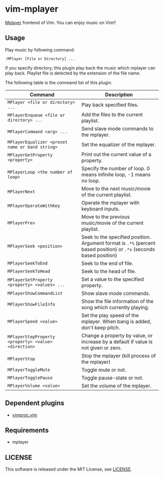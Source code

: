 vim-mplayer
===========

[Mplayer](http://www.mplayerhq.hu/design7/news.html) frontend of Vim. You can
enjoy music on Vim!!


## Usage

Play music by following command.

```vim
:MPlayer [File or Directory] ...
```

If you specify directory, this plugin play back the music which mplayer can
play back.
Playlist file is detected by the extension of the file name.

The following table is the command list of this plugin.

Command                                                  | Description
---------------------------------------------------------|----------------------------------------------------------------------------------------------------------------------------
```MPlayer <file or directory> ...```                    | Play back specified files.
```MPlayerEnqueue <file or directory> ...```             | Add the files to the current playlist.
```MPlayerCommand <arg> ...```                           | Send slave mode commands to the mplayer.
```MPlayerEqualizer <preset name or band string>```      | Set the equalizer of the mplayer.
```MPlayerGetProperty <property>```                      | Print out the current value of a property.
```MPlayerLoop <the number of loop>```                   | Specify the number of loop. 0 means infinite loop, -1 means no loop.
```MPlayerNext```                                        | Move to the next music/movie of the current playlist.
```MPlayerOperateWithKey```                              | Operate the mplayer with keyboard inputs.
```MPlayerPrev```                                        | Move to the previous music/movie of the current playlist.
```MPlayerSeek <position>```                             | Seek to the specified position. Argument format is ```.*%``` (percent based position) or ```.*s``` (seconds based position)
```MPlayerSeekToEnd```                                   | Seek to the end of file.
```MPlayerSeekToHead```                                  | Seek to the head of file.
```MPlayerSetProperty <property> <values> ...```         | Set a value to the specified property.
```MPlayerShowCommandList```                             | Show slave mode commands.
```MPlayerShowFileInfo```                                | Show the file information of the song which currently playing.
```MPlayerSpeed <value>```                               | Set the play speed of the mplayer. When bang is added, don't keep pitch.
```MPlayerStepProperty <property> <value> <direction>``` | Change a property by value, or increase by a default if value is not given or zero.
```MPlayerStop```                                        | Stop the mplayer (kill process of the mplayer)
```MPlayerToggleMute```                                  | Toggle mute or not.
```MPlayerTogglePause```                                 | Toggle pause-state or not.
```MPlayerVolume <value>```                              | Set the volume of the mplayer.


## Dependent plugins

- [vimproc.vim](https://github.com/Shougo/vimproc.vim)


## Requirements

- mplayer


## LICENSE

This software is released under the MIT License, see [LICENSE](LICENSE).
